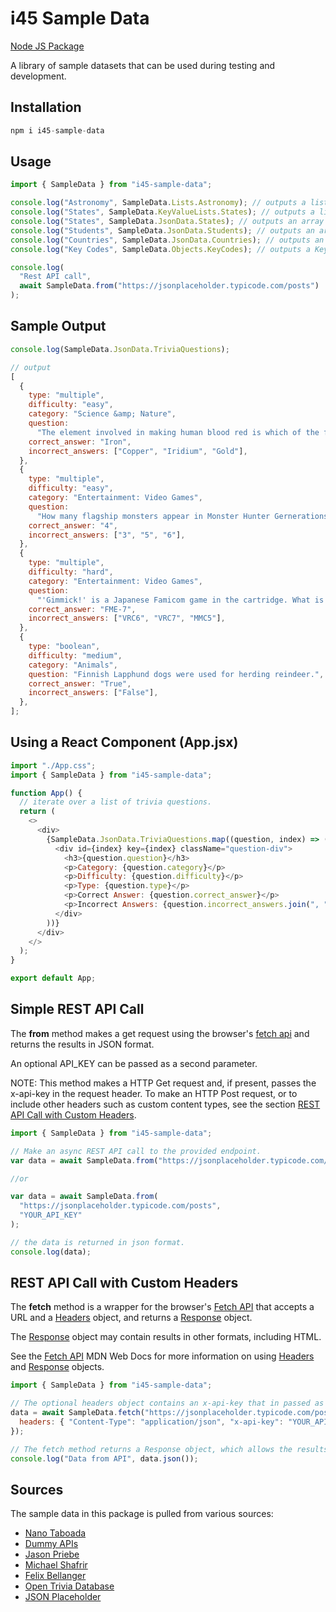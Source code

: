 # i45 Sample Data

[Node JS Package](https://www.npmjs.com/package/i45-sample-data)

A library of sample datasets that can be used during testing and development.

## Installation

```javascript
npm i i45-sample-data
```

## Usage

```javascript
import { SampleData } from "i45-sample-data";

console.log("Astronomy", SampleData.Lists.Astronomy); // outputs a list of astronomical terms.
console.log("States", SampleData.KeyValueLists.States); // outputs a list of states and abbreviations.
console.log("States", SampleData.JsonData.States); // outputs an array of states with other information.
console.log("Students", SampleData.JsonData.Students); // outputs an array of students and grades.
console.log("Countries", SampleData.JsonData.Countries); // outputs an array of countries with other information
console.log("Key Codes", SampleData.Objects.KeyCodes); // outputs a KeyCodes object with keyboard codes grouped by function.

console.log(
  "Rest API call",
  await SampleData.from("https://jsonplaceholder.typicode.com/posts")
);
```

## Sample Output

```javascript
console.log(SampleData.JsonData.TriviaQuestions);

// output
[
  {
    type: "multiple",
    difficulty: "easy",
    category: "Science &amp; Nature",
    question:
      "The element involved in making human blood red is which of the following?",
    correct_answer: "Iron",
    incorrect_answers: ["Copper", "Iridium", "Gold"],
  },
  {
    type: "multiple",
    difficulty: "easy",
    category: "Entertainment: Video Games",
    question:
      "How many flagship monsters appear in Monster Hunter Gernerations?",
    correct_answer: "4",
    incorrect_answers: ["3", "5", "6"],
  },
  {
    type: "multiple",
    difficulty: "hard",
    category: "Entertainment: Video Games",
    question:
      "'Gimmick!' is a Japanese Famicom game in the cartridge. What is it called?",
    correct_answer: "FME-7",
    incorrect_answers: ["VRC6", "VRC7", "MMC5"],
  },
  {
    type: "boolean",
    difficulty: "medium",
    category: "Animals",
    question: "Finnish Lapphund dogs were used for herding reindeer.",
    correct_answer: "True",
    incorrect_answers: ["False"],
  },
];
```

## Using a React Component (App.jsx)

```javascript
import "./App.css";
import { SampleData } from "i45-sample-data";

function App() {
  // iterate over a list of trivia questions.
  return (
    <>
      <div>
        {SampleData.JsonData.TriviaQuestions.map((question, index) => (
          <div id={index} key={index} className="question-div">
            <h3>{question.question}</h3>
            <p>Category: {question.category}</p>
            <p>Difficulty: {question.difficulty}</p>
            <p>Type: {question.type}</p>
            <p>Correct Answer: {question.correct_answer}</p>
            <p>Incorrect Answers: {question.incorrect_answers.join(", ")}</p>
          </div>
        ))}
      </div>
    </>
  );
}

export default App;
```

## Simple REST API Call

The **from** method makes a get request using the browser's [fetch api](https://developer.mozilla.org/en-US/docs/Web/API/Fetch_API/Using_Fetch) and returns the results in JSON format.

An optional API_KEY can be passed as a second parameter.

NOTE: This method makes a HTTP Get request and, if present, passes the x-api-key in the request header. To make an HTTP Post request, or to include other headers such as custom content types, see the section [REST API Call with Custom Headers](#rest-api-call-with-custom-headers).

```javascript
import { SampleData } from "i45-sample-data";

// Make an async REST API call to the provided endpoint.
var data = await SampleData.from("https://jsonplaceholder.typicode.com/posts");

//or

var data = await SampleData.from(
  "https://jsonplaceholder.typicode.com/posts",
  "YOUR_API_KEY"
);

// the data is returned in json format.
console.log(data);
```

## REST API Call with Custom Headers

The **fetch** method is a wrapper for the browser's [Fetch API](https://developer.mozilla.org/en-US/docs/Web/API/Fetch_API/Using_Fetch) that accepts a URL and a [Headers](https://developer.mozilla.org/en-US/docs/Web/API/Headers) object, and returns a [Response](https://developer.mozilla.org/en-US/docs/Web/API/Response) object.

The [Response](https://developer.mozilla.org/en-US/docs/Web/API/Response) object may contain results in other formats, including HTML.

See the [Fetch API](https://developer.mozilla.org/en-US/docs/Web/API/Fetch_API/Using_Fetch) MDN Web Docs for more information on using [Headers](https://developer.mozilla.org/en-US/docs/Web/API/Headers) and [Response](https://developer.mozilla.org/en-US/docs/Web/API/Response) objects.

```javascript
import { SampleData } from "i45-sample-data";

// The optional headers object contains an x-api-key that in passed as YOUR_API_KEY.
data = await SampleData.fetch("https://jsonplaceholder.typicode.com/posts", {
  headers: { "Content-Type": "application/json", "x-api-key": "YOUR_API_KEY" },
});

// The fetch method returns a Response object, which allows the results to be converted into the required format when consumed.
console.log("Data from API", data.json());
```

## Sources

The sample data in this package is pulled from various sources:

- [Nano Taboada](https://gist.github.com/nanotaboada)
- [Dummy APIs](https://dummyjson.com/docs/recipes)
- [Jason Priebe](https://gist.github.com/jpriebe)
- [Michael Shafrir](https://gist.github.com/mshafrir/2646763)
- [Felix Bellanger](https://gist.github.com/keeguon)
- [Open Trivia Database](https://opentdb.com/)
- [JSON Placeholder](https://jsonplaceholder.typicode.com)
